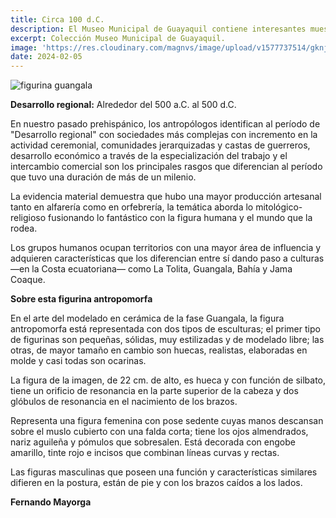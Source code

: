 ```yaml
---
title: Circa 100 d.C.
description: El Museo Municipal de Guayaquil contiene interesantes muestras de arte modelado del período prehispánico, entre ellas, varias figurinas antropomorfas de la cultura Guangala.
excerpt: Colección Museo Municipal de Guayaquil.
image: 'https://res.cloudinary.com/magnvs/image/upload/v1577737514/gknjuj0i97vy7lhelyoa.png'
date: 2024-02-05
---  
```


![figurina guangala](https://res.cloudinary.com/magnvs/image/upload/v1707486676/guangalt_bojwxo.png)

**Desarrollo regional:**  Alrededor del 500 a.C. al 500 d.C.  

En nuestro pasado prehispánico, los antropólogos identifican al período de "Desarrollo regional" con sociedades más complejas con incremento en la actividad ceremonial, comunidades jerarquizadas y castas de guerreros, desarrollo económico a través de la especialización del trabajo y el intercambio comercial son los principales rasgos que diferencian al período que tuvo una duración de más de un milenio.

La evidencia material demuestra que hubo una mayor producción artesanal tanto en alfarería como en orfebrería, la temática aborda lo mitológico-religioso fusionando lo fantástico con la figura humana y el mundo que la rodea.

Los grupos humanos ocupan territorios con una mayor área de influencia y adquieren características que los diferencian entre sí dando paso a culturas —en la Costa ecuatoriana— como La Tolita, Guangala, Bahía y Jama Coaque.  

**Sobre esta figurina antropomorfa**  

En el arte del modelado en cerámica de la fase Guangala, la figura antropomorfa está representada con dos tipos de esculturas; el primer tipo de figurinas son pequeñas, sólidas, muy estilizadas y de modelado libre; las otras, de mayor tamaño en cambio son huecas, realistas, elaboradas en molde y casi todas son ocarinas.

La figura de la imagen, de 22 cm. de alto, es hueca y con función de silbato, tiene un orificio de resonancia en la parte superior de la cabeza y dos glóbulos de resonancia en el nacimiento de los brazos.

Representa una figura femenina con pose sedente cuyas manos descansan sobre el muslo cubierto con una falda corta; tiene los ojos almendrados, nariz aguileña y pómulos que sobresalen.
Está decorada con engobe amarillo, tinte rojo e incisos que combinan líneas curvas y rectas.

Las figuras masculinas que poseen una función y características similares difieren en la postura, están de pie y con los brazos caídos a los lados.

**Fernando Mayorga**
